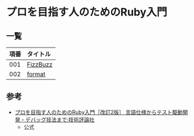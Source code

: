 # プロを目指す人のためのRuby入門

## 一覧

| 項番 | タイトル |
| :--- | :------- |
| 001  | [FizzBuzz](./001_FizzBuzz/fizz_buzz.rb) |
| 002  | [format](./002_format_string/format_string.rb)   |

## 参考

- [プロを目指す人のためのRuby入門［改訂2版］ 言語仕様からテスト駆動開発・デバッグ技法まで:技術評論社](https://gihyo.jp/book/2021/978-4-297-12437-3)
    - 公式